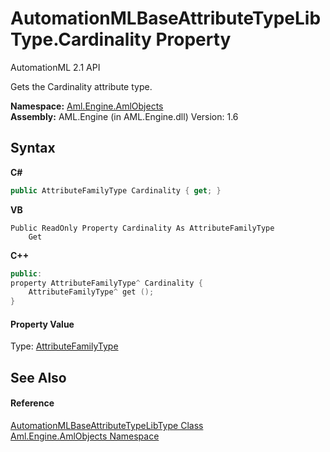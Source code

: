# AutomationMLBaseAttributeTypeLibType.Cardinality Property 
AutomationML 2.1 API 

Gets the Cardinality attribute type.

**Namespace:**&nbsp;<a href="N_Aml_Engine_AmlObjects">Aml.Engine.AmlObjects</a><br />**Assembly:**&nbsp;AML.Engine (in AML.Engine.dll) Version: 1.6

## Syntax

**C#**<br />
``` C#
public AttributeFamilyType Cardinality { get; }
```

**VB**<br />
``` VB
Public ReadOnly Property Cardinality As AttributeFamilyType
	Get
```

**C++**<br />
``` C++
public:
property AttributeFamilyType^ Cardinality {
	AttributeFamilyType^ get ();
}
```


#### Property Value
Type: <a href="T_Aml_Engine_CAEX_AttributeFamilyType">AttributeFamilyType</a>

## See Also


#### Reference
<a href="T_Aml_Engine_AmlObjects_AutomationMLBaseAttributeTypeLibType">AutomationMLBaseAttributeTypeLibType Class</a><br /><a href="N_Aml_Engine_AmlObjects">Aml.Engine.AmlObjects Namespace</a><br />